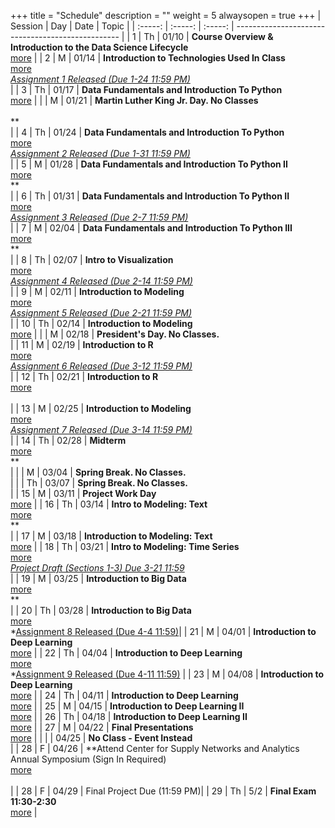 +++
title = "Schedule"
description = ""
weight = 5
alwaysopen = true
+++
| Session | Day | Date | Topic |
| :-----: | :-----: | :-----: | ------------------------------------------------- |
| 1 | Th | 01/10 | **Course Overview & Introduction to the Data Science Lifecycle** <br> [more](/mgmt6560-sp19/sessions/session1/) |
| 2 | M | 01/14 | **Introduction to Technologies Used In Class** <br> [more](/mgmt6560-sp19/sessions/session2/) <br> *[ Assignment 1 Released (Due 1-24 11:59 PM)](/mgmt6560-sp19/assignments/assignment1/)* <br> |
| 3 | Th | 01/17 | **Data Fundamentals and Introduction To Python** <br> [more](/mgmt6560-sp19/sessions/session3/) |
|   | M | 01/21 | **Martin Luther King Jr. Day. No Classes** <br>  <br> ** <br> |
| 4 | Th | 01/24 | **Data Fundamentals and Introduction To Python** <br> [more](/mgmt6560-sp19/sessions/session4/) <br> *[Assignment 2  Released (Due 1-31 11:59 PM)](/mgmt6560-sp19/assignments/assignment2/)* <br> |
| 5 | M | 01/28 | **Data Fundamentals and Introduction To Python II** <br> [more](/mgmt6560-sp19/sessions/session5/) <br> ** <br> |
| 6 | Th | 01/31 | **Data Fundamentals and Introduction To Python II** <br> [more](/mgmt6560-sp19/sessions/session6/) <br> *[Assignment 3 Released (Due 2-7 11:59 PM)](/mgmt6560-sp19/assignments/assignment3/)* <br> |
| 7 | M | 02/04 | **Data Fundamentals and Introduction To Python III** <br> [more](/mgmt6560-sp19/sessions/session7/) <br> ** <br> |
| 8 | Th | 02/07 | **Intro to Visualization** <br> [more](/mgmt6560-sp19/sessions/session8/) <br> *[Assignment 4 Released (Due 2-14 11:59 PM)](/mgmt6560-sp19/assignments/assignment4/)* <br> |
| 9 | M | 02/11 | **Introduction to Modeling** <br> [more](/mgmt6560-sp19/sessions/session9/) <br> *[Assignment 5 Released (Due 2-21 11:59 PM)](/mgmt6560-sp19/assignments/assignment5/)* <br> |
| 10 | Th | 02/14 | **Introduction to Modeling** <br> [more](/mgmt6560-sp19/sessions/session10/) |
|   | M | 02/18 | **President's Day. No Classes.** <br>  |
| 11 | M | 02/19 | **Introduction to R** <br> [more](/mgmt6560-sp19/sessions/session11/) <br> *[Assignment 6 Released (Due 3-12 11:59 PM)](/mgmt6560-sp19/assignments/assignment6/)* <br> |
| 12 | Th | 02/21 | **Introduction to R** <br> [more](/mgmt6560-sp19/sessions/session12/) <br>  <br> |
| 13 | M | 02/25 | **Introduction to Modeling** <br> [more](/mgmt6560-sp19/sessions/session13/) <br> *[Assignment 7 Released (Due 3-14 11:59 PM)](/mgmt6560-sp19/assignments/assignment7/)* <br> |
| 14 | Th | 02/28 | **Midterm** <br> [more](/mgmt6560-sp19/sessions/session14/) <br> ** <br> |
|   | M | 03/04 | **Spring Break. No Classes.** <br>  |
|   | Th | 03/07 | **Spring Break. No Classes.** <br>  |
| 15 | M | 03/11 | **Project Work Day** <br> [more](/mgmt6560-sp19/sessions/session15/) |
| 16 | Th | 03/14 | **Intro to Modeling: Text** <br> [more](/mgmt6560-sp19/sessions/session16/) <br> ** <br> |
| 17 | M | 03/18 | **Introduction to Modeling: Text** <br> [more](/mgmt6560-sp19/sessions/session17/) |
| 18 | Th | 03/21 | **Intro to Modeling: Time Series** <br> [more](/mgmt6560-sp19/sessions/session18/) <br> *[Project Draft (Sections 1-3) Due 3-21 11:59](/mgmt6560-sp19/assignments/assignment_project/)* <br> |
| 19 | M | 03/25 | **Introduction to Big Data**<br> [more](/mgmt6560-sp19/sessions/session19/) <br> ** <br> |
| 20 | Th | 03/28 | **Introduction to Big Data** <br> [more](/mgmt6560-sp19/sessions/session20/) <br> *[Assignment 8 Released (Due 4-4 11:59)](/mgmt6560-sp19/assignments/assignment8/)|
| 21 | M | 04/01 | **Introduction to Deep Learning**<br> [more](/mgmt6560-sp19/sessions/session21/) |
| 22 | Th | 04/04 | **Introduction to Deep Learning**<br> [more](/mgmt6560-sp19/sessions/session22/) <br> *[Assignment 9 Released (Due 4-11 11:59)](/mgmt6560-sp19/assignments/assignment9/) |
| 23 | M | 04/08 | **Introduction to Deep Learning** <br> [more](/mgmt6560-sp19/sessions/session23/) |
| 24 | Th | 04/11 | **Introduction to Deep Learning** <br> [more](/mgmt6560-sp19/sessions/session24/) |
| 25 | M | 04/15 | **Introduction to Deep Learning II** <br> [more](/mgmt6560-sp19/sessions/session25/) |
| 26 | Th | 04/18 | **Introduction to Deep Learning II** <br> [more](/mgmt6560-sp19/sessions/session26/) |
| 27 | M | 04/22 | **Final Presentations** <br> [more](/mgmt6560-sp19/sessions/session27/) |
|    |   | 04/25 | **No Class - Event Instead** <br>  |
| 28 | F | 04/26 | **Attend Center for Supply Networks and Analytics Annual Symposium (Sign In Required) <br> [more](/mgmt6560-sp19/sessions/session28/) <br> *[ ](/mgmt6560-sp19/assignments/assignment16/)* <br> |
| 28 | F | 04/29 | Final Project Due  (11:59 PM)|
| 29 | Th | 5/2 | **Final Exam 11:30-2:30** <br> [more](/mgmt6560-sp19/sessions/session29/) |
